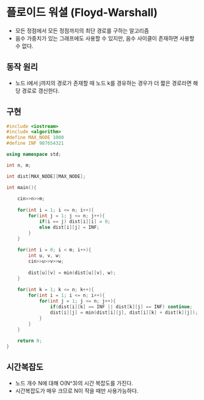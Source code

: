 # 플로이드 워셜 (Floyd-Warshall)
- 모든 정점에서 모든 정점까지의 최단 경로를 구하는 알고리즘
- 음수 가중치가 있는 그래프에도 사용할 수 있지만, 음수 사이클이 존재하면 사용할 수 없다.
## 동작 원리
- 노드 i에서 j까지의 경로가 존재할 때 노드 k를 경유하는 경우가 더 짧은 경로라면 해당 경로로 갱신한다.
## 구현

```cpp
#include <iostream>
#include <algorithm>
#define MAX_NODE 1000
#define INF 987654321

using namespace std;

int n, m;

int dist[MAX_NODE][MAX_NODE];

int main(){
    
    cin>>n>>m;
    
    for(int i = 1; i <= n; i++){
        for(int j = 1; j <= n; j++){
            if(i == j) dist[i][i] = 0;
            else dist[i][j] = INF;
        }
    }
    
    for(int i = 0; i < m; i++){
        int u, v, w;
        cin>>u>>v>>w;
        
        dist[u][v] = min(dist[u][v], w);
    }
    
    for(int k = 1; k <= n; k++){
        for(int i = 1; i <= n; i++){
            for(int j = 1; j <= n; j++){
                if(dist[i][k] == INF || dist[k][j] == INF) continue;
                dist[i][j] = min(dist[i][j], dist[i][k] + dist[k][j]);
            }
        }
    }
    
    return 0;
}

```

## 시간복잡도
- 노드 개수 N에 대해 O(N^3)의 시간 복잡도를 가진다.
- 시간복잡도가 매우 크므로 N이 작을 때만 사용가능하다.